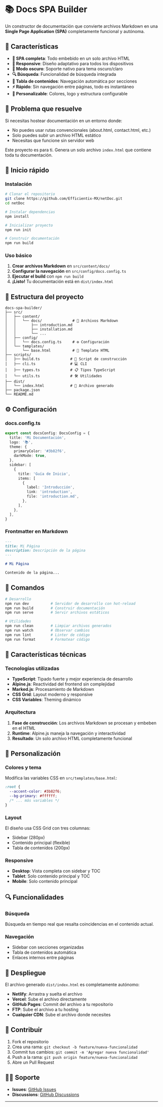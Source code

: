 # 📚 Docs SPA Builder

Un constructor de documentación que convierte archivos Markdown en una **Single Page Application (SPA)** completamente funcional y autónoma.

## 🌟 Características

- **🚀 SPA completa**: Todo embebido en un solo archivo HTML
- **📱 Responsive**: Diseño adaptativo para todos los dispositivos
- **🌙 Modo oscuro**: Soporte nativo para tema oscuro/claro
- **🔍 Búsqueda**: Funcionalidad de búsqueda integrada
- **📖 Tabla de contenidos**: Navegación automática por secciones
- **⚡ Rápido**: Sin navegación entre páginas, todo es instantáneo
- **🎨 Personalizable**: Colores, logo y estructura configurable

## 🎯 Problema que resuelve

Si necesitas hostear documentación en un entorno donde:

- No puedes usar rutas convencionales (about.html, contact.html, etc.)
- Solo puedes subir un archivo HTML estático
- Necesitas que funcione sin servidor web

Este proyecto es para ti. Genera un solo archivo `index.html` que contiene toda tu documentación.

## 🚀 Inicio rápido

### Instalación

```bash
# Clonar el repositorio
git clone https://github.com/Efficientix-MX/netDoc.git
cd netDoc

# Instalar dependencias
npm install

# Inicializar proyecto
npm run init

# Construir documentación
npm run build
```

### Uso básico

1. **Crear archivos Markdown** en `src/content/docs/`
2. **Configurar la navegación** en `src/config/docs.config.ts`
3. **Ejecutar el build** con `npm run build`
4. **¡Listo!** Tu documentación está en `dist/index.html`

## 📁 Estructura del proyecto

```
docs-spa-builder/
├── src/
│   ├── content/
│   │   └── docs/              # 📄 Archivos Markdown
│   │       ├── introduction.md
│   │       ├── installation.md
│   │       └── ...
│   ├── config/
│   │   └── docs.config.ts     # ⚙️ Configuración
│   └── templates/
│       └── base.html          # 🎨 Template HTML
├── scripts/
│   ├── build.ts              # 🔨 Script de construcción
│   ├── cli.ts                # 💻 CLI
│   ├── types.ts              # 📋 Tipos TypeScript
│   └── utils.ts              # 🛠️ Utilidades
├── dist/
│   └── index.html            # 🎯 Archivo generado
├── package.json
└── README.md
```

## ⚙️ Configuración

### docs.config.ts

```typescript
export const docsConfig: DocsConfig = {
  title: 'Mi Documentación',
  logo: '📚',
  theme: {
    primaryColor: '#3b82f6',
    darkMode: true,
  },
  sidebar: [
    {
      title: 'Guía de Inicio',
      items: [
        {
          label: 'Introducción',
          link: 'introduction',
          file: 'introduction.md',
        },
      ],
    },
  ],
}
```

### Frontmatter en Markdown

```markdown
---
title: Mi Página
description: Descripción de la página
---

# Mi Página

Contenido de la página...
```

## 🔧 Comandos

```bash
# Desarrollo
npm run dev          # Servidor de desarrollo con hot-reload
npm run build        # Construir documentación
npm run serve        # Servir archivos estáticos

# Utilidades
npm run clean        # Limpiar archivos generados
npm run watch        # Observar cambios
npm run lint         # Linter de código
npm run format       # Formatear código
```

## 📖 Características técnicas

### Tecnologías utilizadas

- **TypeScript**: Tipado fuerte y mejor experiencia de desarrollo
- **Alpine.js**: Reactividad del frontend sin complejidad
- **Marked.js**: Procesamiento de Markdown
- **CSS Grid**: Layout moderno y responsive
- **CSS Variables**: Theming dinámico

### Arquitectura

1. **Fase de construcción**: Los archivos Markdown se procesan y embeben en el HTML
2. **Runtime**: Alpine.js maneja la navegación y interactividad
3. **Resultado**: Un solo archivo HTML completamente funcional

## 🎨 Personalización

### Colores y tema

Modifica las variables CSS en `src/templates/base.html`:

```css
:root {
  --accent-color: #3b82f6;
  --bg-primary: #ffffff;
  /* ... más variables */
}
```

### Layout

El diseño usa CSS Grid con tres columnas:

- Sidebar (280px)
- Contenido principal (flexible)
- Tabla de contenidos (200px)

### Responsive

- **Desktop**: Vista completa con sidebar y TOC
- **Tablet**: Solo contenido principal y TOC
- **Mobile**: Solo contenido principal

## 🔍 Funcionalidades

### Búsqueda

Búsqueda en tiempo real que resalta coincidencias en el contenido actual.

### Navegación

- Sidebar con secciones organizadas
- Tabla de contenidos automática
- Enlaces internos entre páginas

## 🚀 Despliegue

El archivo generado `dist/index.html` es completamente autónomo:

- **Netlify**: Arrastra y suelta el archivo
- **Vercel**: Sube el archivo directamente
- **GitHub Pages**: Commit del archivo a tu repositorio
- **FTP**: Sube el archivo a tu hosting
- **Cualquier CDN**: Sube el archivo donde necesites

## 🤝 Contribuir

1. Fork el repositorio
2. Crea una rama: `git checkout -b feature/nueva-funcionalidad`
3. Commit tus cambios: `git commit -m 'Agregar nueva funcionalidad'`
4. Push a la rama: `git push origin feature/nueva-funcionalidad`
5. Abre un Pull Request

## 🙋‍♂️ Soporte

- **Issues**: [GitHub Issues](https://github.com/Efficientix-MX/netDoc/issues)
- **Discussions**: [GitHub Discussions](https://github.com/Efficientix-MX/netDoc/discussions)

---
